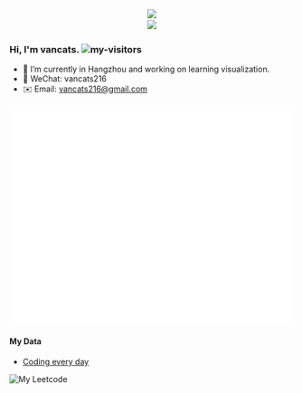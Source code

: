 <div align="center">
  <img src="https://readme-typing-svg.herokuapp.com?lines=Hello!+It+is+my+homepage." />
<!-- [![Typing SVG](https://readme-typing-svg.herokuapp.com?lines=Hello!+It+is+my+github+homepage.)](https://git.io/typing-svg) -->
</div>

<div align="center">
  <img src="https://cdn.jsdelivr.net/gh/vancats/vancats/assets/github-contribution-grid-snake.svg" />
<!-- ![](https://cdn.jsdelivr.net/gh/vancats/vancats/assets/github-contribution-grid-snake.svg)               -->
</div>

### Hi, I'm vancats. ![my-visitors](https://visitor-badge.glitch.me/badge?page_id=vancats)



- 🔭 I’m currently in Hangzhou and working on learning visualization.
- 💬 WeChat: vancats216
- ✉️ Email: vancats216@gmail.com

<!-- ![](https://cdn.jsdelivr.net/gh/vancats/vancats/github-metrics.svg)    -->
![](./github-metrics.svg)              

#### My Data

- [Coding every day](https://github.com/vancats/vancats-leetcode)

![My Leetcode](https://stats.justsong.cn/api/leetcode?username=vancats&cn=true&theme=dark)

<!-- - [Juejin Data](https://juejin.cn/user/2313815570265992/posts) -->

<!-- ![My Juejin](https://stats.justsong.cn/api/juejin?id=2313815570265992&theme=dark) -->
